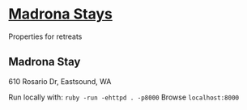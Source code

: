 # [Madrona Stays](https://mattscilipoti.github.io/MadronaStays/)
Properties for retreats

## Madrona Stay
610 Rosario Dr, Eastsound, WA

Run locally with: `ruby -run -ehttpd . -p8000`
Browse `localhost:8000`
